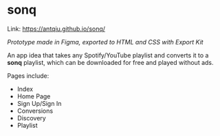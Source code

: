 # sonq
Link: https://antqiu.github.io/sonq/

*Prototype made in Figma, exported to HTML and CSS with Export Kit*

An app idea that takes any Spotify/YouTube playlist and converts it to a **sonq** playlist, which can be downloaded for free and played without ads.

Pages include:
- Index
- Home Page
- Sign Up/Sign In
- Conversions
- Discovery
- Playlist

